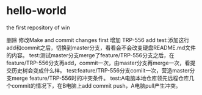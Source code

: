 # hello-world
the first repository of win

删除
修改Make and commit changes first
增加
TRP-556 add
test:添加这行add和commit之后，切换到master分支，看看会不会改变硬盘README.md文件的内容。
test:测试master分支merge了feature/TRP-556分支之后，在feature/TRP-556分支再add，commit一次，由master分支再merge一次，看提交历史树会变成什么样。
test:feature/TRP-556分支comiit一次，营造master分支merge feature/TRP-556时的冲突条件。
test:A电脑本地仓库领先远程仓库几个commit的情况下，在B电脑上add commit push，A电脑pull产生冲突。
